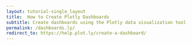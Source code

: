 ```yaml
---
layout: tutorial-single_layout
title:  How to Create Plotly Dashboards
subtitle: Create dashboards using the Plotly data visualization tool
permalink: /dashboards.ly/
redirect_to: https://help.plot.ly/create-a-dashboard/
---
```

